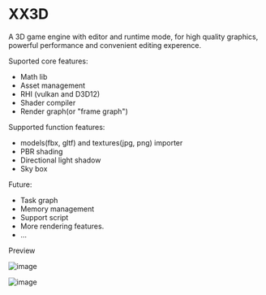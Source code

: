 # XX3D
A 3D game engine with editor and runtime mode, for high quality graphics, powerful performance and convenient editing experence.

Suported core features:
- Math lib
- Asset management
- RHI (vulkan and D3D12)
- Shader compiler
- Render graph(or "frame graph")

Supported function features:
- models(fbx, gltf) and textures(jpg, png) importer
- PBR shading
- Directional light shadow
- Sky box

Future:
- Task graph
- Memory management
- Support script
- More rendering features.
- ...

Preview

![image](https://github.com/user-attachments/assets/9307a172-b144-464f-9ad7-fcb5ce090544)

![image](https://github.com/user-attachments/assets/164f1cc3-ac0a-468b-9de7-50b09bc88e32)

